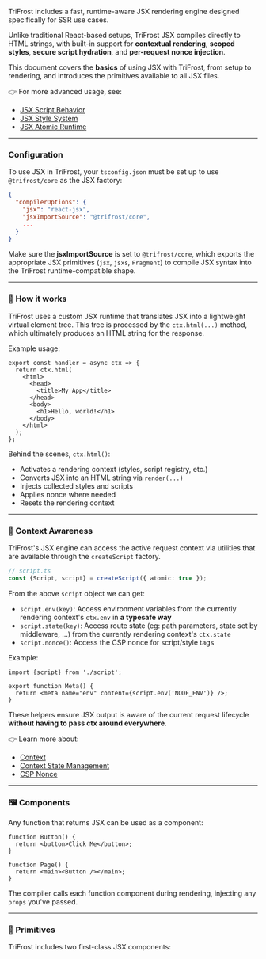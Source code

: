 TriFrost includes a fast, runtime-aware JSX rendering engine designed specifically for SSR use cases.

Unlike traditional React-based setups, TriFrost JSX compiles directly to HTML strings, with built-in support for **contextual rendering**, **scoped styles**, **secure script hydration**, and **per-request nonce injection**.

This document covers the **basics** of using JSX with TriFrost, from setup to rendering, and introduces the primitives available to all JSX files.

👉 For more advanced usage, see:
- [JSX Script Behavior](/docs/jsx-script-behavior)
- [JSX Style System](/docs/jsx-style-system)
- [JSX Atomic Runtime](/docs/jsx-atomic)

---

### Configuration
To use JSX in TriFrost, your `tsconfig.json` must be set up to use `@trifrost/core` as the JSX factory:

```json
{
  "compilerOptions": {
    "jsx": "react-jsx",
    "jsxImportSource": "@trifrost/core",
    ...
  }
}
```

Make sure the **jsxImportSource** is set to `@trifrost/core`, which exports the appropriate JSX primitives (`jsx`, `jsxs`, `Fragment`) to compile JSX syntax into the TriFrost runtime-compatible shape.

---

### 🧠 How it works
TriFrost uses a custom JSX runtime that translates JSX into a lightweight virtual element tree. This tree is processed by the `ctx.html(...)` method, which ultimately produces an HTML string for the response.

Example usage:
```tsx
export const handler = async ctx => {
  return ctx.html(
    <html>
      <head>
        <title>My App</title>
      </head>
      <body>
        <h1>Hello, world!</h1>
      </body>
    </html>
  );
};
```

Behind the scenes, `ctx.html()`:
- Activates a rendering context (styles, script registry, etc.)
- Converts JSX into an HTML string via `render(...)`
- Injects collected styles and scripts
- Applies nonce where needed
- Resets the rendering context

---

### 🧬 Context Awareness
TriFrost's JSX engine can access the active request context via utilities that are available through the `createScript` factory.
```ts
// script.ts
const {Script, script} = createScript({ atomic: true });
```

From the above `script` object we can get:
- `script.env(key)`: Access environment variables from the currently rendering context's `ctx.env` in **a typesafe way**
- `script.state(key)`: Access route state (eg: path parameters, state set by middleware, ...) from the currently rendering context's `ctx.state`
- `script.nonce()`: Access the CSP nonce for script/style tags

Example:
```tsx
import {script} from './script';

export function Meta() {
  return <meta name="env" content={script.env('NODE_ENV')} />;
}
```

These helpers ensure JSX output is aware of the current request lifecycle **without having to pass ctx around everywhere**.

👉 Learn more about:
- [Context](/docs/context-api)
- [Context State Management](/docs/context-state-management)
- [CSP Nonce](/docs/middleware-api-security)

---

### 🖼 Components
Any function that returns JSX can be used as a component:
```tsx
function Button() {
  return <button>Click Me</button>;
}

function Page() {
  return <main><Button /></main>;
}
```

The compiler calls each function component during rendering, injecting any `props` you've passed.

---

### 🧩 Primitives
TriFrost includes two first-class JSX components:

##### <Script>
This lets you write inline scripts in JSX:
```tsx
<Script>{el => {
  el.innerText = 'JS loaded';
}}</Script>
```

Scripts are de-duplicated, scoped, and automatically get the correct nonce.

If you pass a `src`, it will render a remote script:
```tsx
<Script src="https://example.com/foo.js" />
```

👉 Learn more in [JSX Script Behavior](/docs/jsx-script-behavior)

##### <Style>
Used to inject collected styles from the `createCss()` system:

```tsx
<Style />
```

It’s typically used once in `<head>` and auto-replaced with all **used** CSS.

> 💡 **Tip:** Note that when doing component-based renders (SSC) in combination with full-page renders (SSR) you might want to include `<Style />` in those components as well, this ensures the styles native to that component get served as well if that component is rendered standalone. Only the first `<Style />` instance gets injected (the one in `head` for example), all the rest get ignored safely unless they are the **first one** for that render.

👉 Learn how to craft responsive masterpieces and more in [JSX Style System](/docs/jsx-style-system)

---

### 💅 Styling with createCss
TriFrost ships with an atomic, scoped, and SSR-safe CSS Engine:
```tsx
const css = createCss();

const box = css({
  padding: '1rem',
  color: 'black',
  ':hover': { color: 'blue' },
});

<div className={box}>Hover me</div>
```

Out of the box this gives you:
- Nesting (like in sass)
- Ergonomic access to pseudo selectors like `:hover`, `:focus`, etc.
- Built-in media queries, exposed via `css.media`, for usage **at a component level**, etc.
- Built-in theming and variable tokens via `css.var` and `css.theme`
- Built-in reuse tokens via `definitions`

👉 Learn how to craft responsive masterpieces and more in [JSX Style System](/docs/jsx-style-system)

---

### 📤 Rendering Pipeline Summary
When calling `ctx.html(...)` with JSX:
- The internal `rootRender(...)` activates rendering engines (script, style, ...) and sets the current ctx as the active context
- JSX is walked and rendered to HTML
- Styles (`<Style>`) and Scripts (`<Script>`) get collected, deduped, and injected. Important to note that **only the used bits get injected**
- CSP nonces are applied if present
- Final HTML string is returned

---

### TLDR
- Configure TypeScript with `jsx: react-jsx` and `jsxImportSource: @trifrost/core`
- Use `ctx.html(...)` to render JSX trees
- Use `env()`, `state()`, and `nonce()` for request-aware rendering
- `<Script>` and `<Style>` auto-handle nonce, deduping, and hydration
- `createCss()` enables scoped, atomic styles without a client-side runtime

---

### Next Steps
For deeper JSX capabilities and understanding, explore:
- [JSX Script Behavior](/docs/jsx-script-behavior)
- [JSX Style System](/docs/jsx-style-system)
- [JSX Atomic Runtime](/docs/jsx-atomic)
